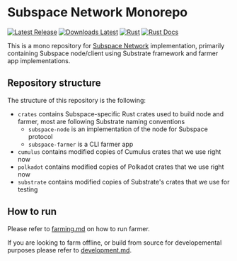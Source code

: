 # Subspace Network Monorepo

[![Latest Release](https://img.shields.io/github/v/release/subspace/subspace?display_name=tag&style=flat-square)](https://github.com/subspace/subspace/releases)  [![Downloads Latest](https://img.shields.io/github/downloads/subspace/subspace/latest/total?style=flat-square)](https://github.com/subspace/subspace/releases/latest)  [![Rust](https://img.shields.io/github/workflow/status/subspace/subspace/Rust?style=flat-square)](https://github.com/subspace/subspace/actions/workflows/rust.yaml)  [![Rust Docs](https://img.shields.io/docsrs/subspace?label=rust%20docs&style=flat-square)](https://subspace.github.io/subspace)

This is a mono repository for [Subspace Network](https://www.subspace.network/) implementation, primarily containing
Subspace node/client using Substrate framework and farmer app implementations.

## Repository structure

The structure of this repository is the following:

- `crates` contains Subspace-specific Rust crates used to build node and farmer, most are following Substrate naming conventions
  - `subspace-node` is an implementation of the node for Subspace protocol
  - `subspace-farmer` is a CLI farmer app
- `cumulus` contains modified copies of Cumulus crates that we use right now
- `polkadot` contains modified copies of Polkadot crates that we use right now
- `substrate` contains modified copies of Substrate's crates that we use for testing

## How to run

Please refer to [farming.md](/docs/farming.md) on how to run farmer. 

If you are looking to farm offline, or build from source for developemental purposes please refer to [development.md](/docs/development.md).